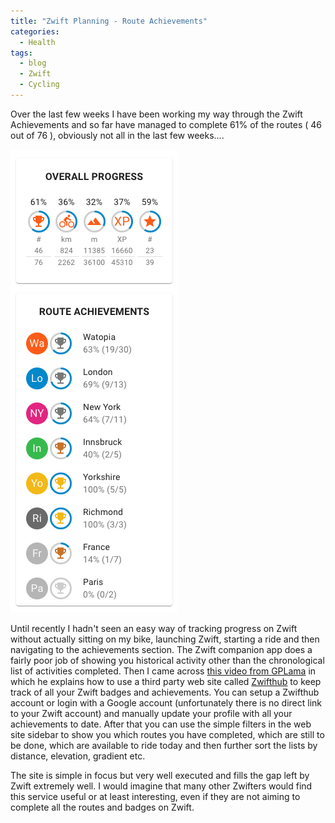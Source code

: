 ```yaml
---
title: "Zwift Planning - Route Achievements"
categories:
  - Health
tags:
  - blog
  - Zwift
  - Cycling
---
```

Over the last few weeks I have been working my way through the Zwift Achievements and so far have managed to complete 61% of the routes ( 46 out of 76 ), obviously not all in the last few weeks....

![](/images/2020-08-04-zwift-planning/zwift-progress.png)

Until recently I hadn't seen an easy way of tracking progress on Zwift without actually sitting on my bike, launching Zwift, starting a ride and then navigating to the achievements section. The Zwift companion app does a fairly poor job of showing you historical activity other than the chronological list of activities completed. Then I came across [this video from GPLama](https://youtu.be/KgSfajJzW6M) in which he explains how to use a third party web site called [Zwifthub](https://zwifthub.com) to keep track of all your Zwift badges and achievements. You can setup a Zwifthub account or login with a Google account (unfortunately there is no direct link to your Zwift account) and manually update your profile with all your achievements to date. After that you can use the simple filters in the web site sidebar to show you which routes you have completed, which are still to be done, which are available to ride today and then further sort the lists by distance, elevation, gradient etc.

The site is simple in focus but very well executed and fills the gap left by Zwift extremely well. I would imagine that many other Zwifters would find this service useful or at least interesting, even if they are not aiming to complete all the routes and badges on Zwift.

